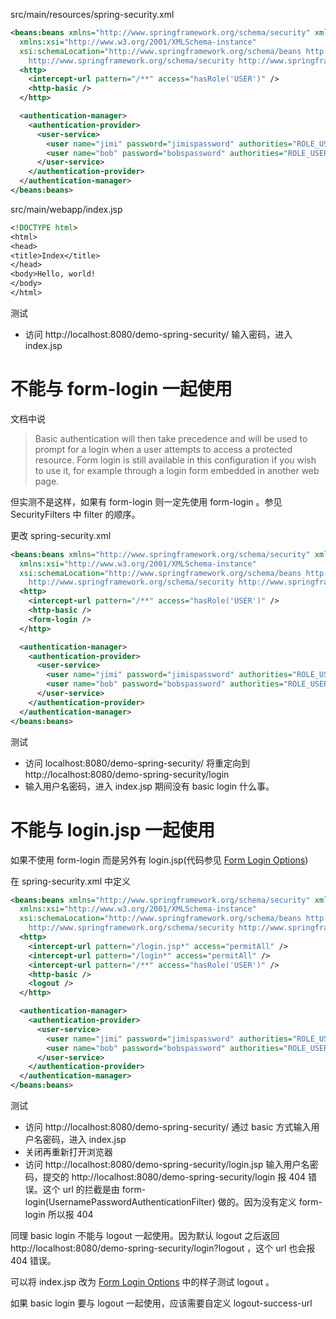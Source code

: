 src/main/resources/spring-security.xml
```xml
<beans:beans xmlns="http://www.springframework.org/schema/security" xmlns:beans="http://www.springframework.org/schema/beans"
  xmlns:xsi="http://www.w3.org/2001/XMLSchema-instance"
  xsi:schemaLocation="http://www.springframework.org/schema/beans http://www.springframework.org/schema/beans/spring-beans.xsd
    http://www.springframework.org/schema/security http://www.springframework.org/schema/security/spring-security.xsd">
  <http>
    <intercept-url pattern="/**" access="hasRole('USER')" />
    <http-basic />
  </http>

  <authentication-manager>
    <authentication-provider>
      <user-service>
        <user name="jimi" password="jimispassword" authorities="ROLE_USER, ROLE_ADMIN" />
        <user name="bob" password="bobspassword" authorities="ROLE_USER" />
      </user-service>
    </authentication-provider>
  </authentication-manager>
</beans:beans>
```


src/main/webapp/index.jsp
```jsp
<!DOCTYPE html>
<html>
<head>
<title>Index</title>
</head>
<body>Hello, world!
</body>
</html>
```


测试
- 访问 http://localhost:8080/demo-spring-security/ 输入密码，进入 index.jsp


# 不能与 form-login 一起使用
文档中说
> Basic authentication will then take precedence and will be used to prompt for a login when a user attempts to access a protected resource. Form login is still available in this configuration if you wish to use it, for example through a login form embedded in another web page.


但实测不是这样，如果有 form-login 则一定先使用 form-login 。参见 SecurityFilters 中 filter 的顺序。


更改 spring-security.xml
```xml
<beans:beans xmlns="http://www.springframework.org/schema/security" xmlns:beans="http://www.springframework.org/schema/beans"
  xmlns:xsi="http://www.w3.org/2001/XMLSchema-instance"
  xsi:schemaLocation="http://www.springframework.org/schema/beans http://www.springframework.org/schema/beans/spring-beans.xsd
    http://www.springframework.org/schema/security http://www.springframework.org/schema/security/spring-security.xsd">
  <http>
    <intercept-url pattern="/**" access="hasRole('USER')" />
    <http-basic />
    <form-login />
  </http>

  <authentication-manager>
    <authentication-provider>
      <user-service>
        <user name="jimi" password="jimispassword" authorities="ROLE_USER, ROLE_ADMIN" />
        <user name="bob" password="bobspassword" authorities="ROLE_USER" />
      </user-service>
    </authentication-provider>
  </authentication-manager>
</beans:beans>
```


测试
- 访问 localhost:8080/demo-spring-security/ 将重定向到 http://localhost:8080/demo-spring-security/login
- 输入用户名密码，进入 index.jsp
期间没有 basic login 什么事。


# 不能与 login.jsp 一起使用
如果不使用 form-login 而是另外有 login.jsp(代码参见 [Form Login Options](/security/preface/ns-config/ns-form.md))


在 spring-security.xml 中定义
```xml
<beans:beans xmlns="http://www.springframework.org/schema/security" xmlns:beans="http://www.springframework.org/schema/beans"
  xmlns:xsi="http://www.w3.org/2001/XMLSchema-instance"
  xsi:schemaLocation="http://www.springframework.org/schema/beans http://www.springframework.org/schema/beans/spring-beans.xsd
    http://www.springframework.org/schema/security http://www.springframework.org/schema/security/spring-security.xsd">
  <http>
    <intercept-url pattern="/login.jsp*" access="permitAll" />
    <intercept-url pattern="/login*" access="permitAll" />
    <intercept-url pattern="/**" access="hasRole('USER')" />
    <http-basic />
    <logout />
  </http>

  <authentication-manager>
    <authentication-provider>
      <user-service>
        <user name="jimi" password="jimispassword" authorities="ROLE_USER, ROLE_ADMIN" />
        <user name="bob" password="bobspassword" authorities="ROLE_USER" />
      </user-service>
    </authentication-provider>
  </authentication-manager>
</beans:beans>
```


测试
- 访问 http://localhost:8080/demo-spring-security/ 通过 basic 方式输入用户名密码，进入 index.jsp
- 关闭再重新打开浏览器
- 访问 http://localhost:8080/demo-spring-security/login.jsp 输入用户名密码，提交的 http://localhost:8080/demo-spring-security/login 报 404 错误。这个 url 的拦截是由 form-login(UsernamePasswordAuthenticationFilter) 做的。因为没有定义 form-login 所以报 404


同理 basic login 不能与 logout 一起使用。因为默认 logout 之后返回 http://localhost:8080/demo-spring-security/login?logout ，这个 url 也会报 404 错误。


可以将 index.jsp 改为 [Form Login Options](/security/preface/ns-config/ns-form.md) 中的样子测试 logout 。


如果 basic login 要与 logout 一起使用，应该需要自定义 logout-success-url
